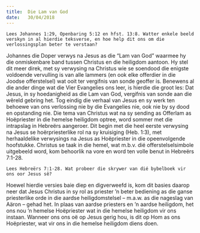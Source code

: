 ```yaml
---
title:  Die Lam van God
date:   30/04/2018
---
```


`Lees Johannes 1:29, Openbaring 5:12 en hfst. 13:8. Watter enkele beeld verskyn in al hierdie teksverse, en hoe help dit ons om die verlossingsplan beter te verstaan?` 

Johannes die Doper verwys na Jesus as die “Lam van God” waarmee hy die onmiskenbare band tussen Christus en die heiligdom aantoon. Hy stel dit meer direk, met sy verwysing na Christus wie se soendood die enigste voldoende vervulling is van alle lammers (en ook elke offerdier in die Joodse offerstelsel) wat ooit ter vergifnis van sonde geoffer is. Benewens al die ander dinge wat die Vier Evangelies ons leer, is hierdie die groot les: Dat Jesus, in sy hoedanigheid as die Lam van God, vergifnis van sonde aan die wêreld gebring het. Tog eindig die verhaal van Jesus en sy werk ten behoewe van ons verlossing nie by die Evangelies nie, ook nie by sy dood en opstanding nie. Die tema van Christus wat na sy sending as Offerlam as Hoëpriester in die hemelse heiligdom optree, word sommer met die intrapslag in Hebreërs aangeroer. Dit begin met die heel eerste verwysing na Jesus se hoërpriesterlike rol na sy kruisiging (Heb. 1:3), met herhaaldelike verwysings na Jesus as Hoëpriester in die opeenvolgende hoofstukke. Christus se taak in die hemel, wat m.b.v. dié offerstelselsimbole uitgebeeld word, kom behoorlik na vore en word ten volle benut in Hebreërs 7:1-28. 

`Lees Hebreërs 7:1-28. Wat probeer die skrywer van dié bybelboek vir ons oor Jesus sê?` 

Hoewel hierdie versies baie diep en digverweefd is, kom dit basies daarop neer dat Jesus Christus in sy rol as priester ’n beter bediening as die ganse priesterlike orde in die aardse heiligdomstelsel – m.a.w. as die nageslag van Aäron – gehad het. In plaas van aardse priesters en ’n aardse heiligdom, het ons nou ’n hemelse Hoëpriester wat in die hemelse heiligdom vir ons instaan. Wanneer ons ons oë op Jesus gerig hou, is dit op Hom as ons Hoëpriester, wat vir ons in die hemelse heiligdom diens doen.